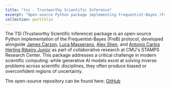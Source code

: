 ```yaml
---
title: "tsi - Trustworthy Scientific Inference"
excerpt: "Open-source Python package implementing Frequentist-Bayes (FreB) protocol for rigorous uncertainty quantification in AI-driven scientific inference<br/><img src='/images/code_screenshot.png'>"
collection: portfolio
---
```


The TSI (Trustworthy Scientific Inference) package is an open-source Python implementation of the Frequentist-Bayes (FreB) protocol, developed alongside [James Carzon](https://github.com/JamesCarzon), [Luca Masserano](https://github.com/lucamasserano), [Alex Shen](https://github.com/Alex-Shen-CMU), and [Antonio Carlos Herling Ribeiro Junior](https://github.com/antonioherling) as part of collaborative research at CMU's STAMPS Research Center. This package addresses a critical challenge in modern scientific computing: while generative AI models excel at solving inverse problems across scientific disciplines, they often produce biased or overconfident regions of uncertainty.

The open-source repository can be found here: [GitHub](https://github.com/lee-group-cmu/tsi)
